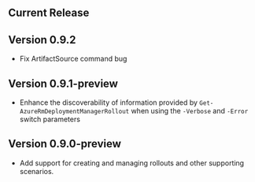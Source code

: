 <!--
    Please leave this section at the top of the change log.

    Changes for the current release should go under the section titled "Current Release", and should adhere to the following format:

    ## Current Release
    * Overview of change #1
        - Additional information about change #1
    * Overview of change #2
        - Additional information about change #2
        - Additional information about change #2
    * Overview of change #3
    * Overview of change #4
        - Additional information about change #4

    ## YYYY.MM.DD - Version X.Y.Z (Previous Release)
    * Overview of change #1
        - Additional information about change #1
-->
## Current Release

## Version 0.9.2
* Fix ArtifactSource command bug
 
## Version 0.9.1-preview
* Enhance the discoverability of information provided by `Get-AzureRmDeploymentManagerRollout` when using the `-Verbose` and `-Error` switch parameters

## Version 0.9.0-preview
* Add support for creating and managing rollouts and other supporting scenarios.
